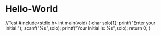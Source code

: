 # Hello-World
//Test
#include<stdio.h>
int main(void)
{
char solo[1];
printf("Enter your Initial:");
scanf("%s",solo);
printf("Your Initial is: %s",solo);
return 0;
}
